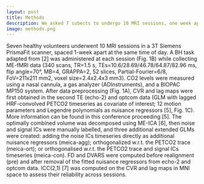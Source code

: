 ```yaml
---
layout: post
title: Methods
description: We asked 7 subects to undergo 10 MRI sessions, one week apart, and perform a BH task. We acquired ME data and applied different ME-ICA based denoising to remove motion effects. We then compared the reliability of each pipeline using intraclass correlation coefficient.
image: methods.png
---
```


Seven healthy volunteers underwent 10 MRI sessions in a 3T Siemens PrismaFit scanner, spaced 1-week apart at the same time of day. A BH task adapted from [2] was administered at each session (Fig. 1B) while collecting ME-fMRI data (340 scans, TR=1.5 s, TEs=10.6/28.69/46.78/64.87/82.96 ms, flip angle=70°, MB=4, GRAPPA=2, 52 slices, Partial-Fourier=6/8, FoV=211x211 mm2, voxel
size=2.4x2.4x3 mm3).
CO2 levels were measured using a nasal cannula, a gas analyzer (ADInstruments), and a BIOPAC MP150 system.
After data preprocessing (Fig. 1A), CVR and lag maps were first obtained in the second TE (echo-2) and optcom data (GLM with lagged HRF-convolved PETCO2 timeseries as covariate of interest; 12 motion parameters and Legendre polynomials as nuisance regressors [5], Fig. 1C). More information can be found in this conference proceeding [5].
The optimally combined volume was decomposed using ME-ICA [6], then noise and signal ICs were manually labelled, and three additional extended GLMs were created: adding the noise ICs timeseries directly as additional nuisance regressors (meica-agg); orthogonalized w.r.t. the PETCO2 trace (meica-ort); or orthogonalised w.r.t. the PETCO2 trace and signal ICs timeseries (meica-con). FD and DVARS were computed before realignment (pre) and after removal of the fitted nuisance regressors from echo-2 and optcom data. ICC(2,1) [7] was computed on the CVR and lag maps in MNI space to assess their reliability across sessions.
